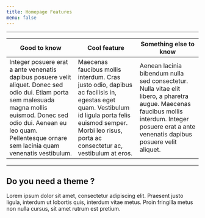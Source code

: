 ```yaml
---
title: Homepage Features
menu: false
---
```



---

Good to know | Cool feature | Something else to know
--- | --- | ---
Integer posuere erat a ante venenatis dapibus posuere velit aliquet. Donec sed odio dui. Etiam porta sem malesuada magna mollis euismod. Donec sed odio dui. Aenean eu leo quam. Pellentesque ornare sem lacinia quam venenatis vestibulum. | Maecenas faucibus mollis interdum. Cras justo odio, dapibus ac facilisis in, egestas eget quam. Vestibulum id ligula porta felis euismod semper. Morbi leo risus, porta ac consectetur ac, vestibulum at eros. | Aenean lacinia bibendum nulla sed consectetur. Nulla vitae elit libero, a pharetra augue. Maecenas faucibus mollis interdum. Integer posuere erat a ante venenatis dapibus posuere velit aliquet. 

---

## Do you need a theme ?

Lorem ipsum dolor sit amet, consectetur adipiscing elit. Praesent justo ligula, interdum ut lobortis quis, interdum vitae metus. Proin fringilla metus non nulla cursus, sit amet rutrum est pretium.